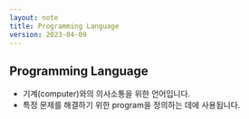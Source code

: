 ```yaml
---
layout: note
title: Programming Language
version: 2023-04-09
---
```





## Programming Language

- 기계(computer)와의 의사소통을 위한 언어입니다.
- 특정 문제를 해결하기 위한 program을 정의하는 데에 사용됩니다.
